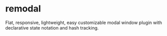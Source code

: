 remodal
=======

Flat, responsive, lightweight, easy customizable modal window plugin with declarative state notation and hash tracking.
